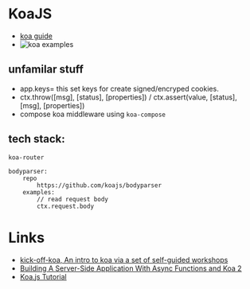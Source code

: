 # KoaJS
* [koa guide](https://github.com/koajs/koa/blob/v2.x/docs/guide.md)
* ![koa examples](https://github.com/koajs/examples)

## unfamilar stuff
* app.keys=
    this set keys for create signed/encryped cookies.
* ctx.throw([msg], [status], [properties]) / ctx.assert(value, [status], [msg], [properties])
* compose koa middleware using `koa-compose`


## tech stack:

```plain
koa-router

bodyparser: 
    repo
        https://github.com/koajs/bodyparser
    examples:
        // read request body
        ctx.request.body
```









# Links
* [kick-off-koa, An intro to koa via a set of self-guided workshops](https://github.com/koajs/kick-off-koa)
* [Building A Server-Side Application With Async Functions and Koa 2](https://www.smashingmagazine.com/2016/08/getting-started-koa-2-async-functions/)
* [Koa.js Tutorial](https://www.tutorialspoint.com/koajs/index.htm)